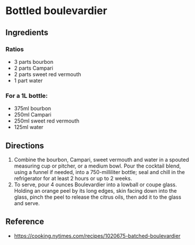 # Bottled boulevardier

## Ingredients
### Ratios
- 3 parts bourbon
- 2 parts Campari
- 2 parts sweet red vermouth
- 1 part water

### For a 1L bottle:
* 375ml bourbon
* 250ml Campari
* 250ml sweet red vermouth
* 125ml water

## Directions
1. Combine the bourbon, Campari, sweet vermouth and water in a spouted
   measuring cup or pitcher, or a medium bowl. Pour the cocktail blend, using a
   funnel if needed, into a 750-milliliter bottle; seal and chill in the
   refrigerator for at least 2 hours or up to 2 weeks.
2. To serve, pour 4 ounces Boulevardier into a lowball or coupe glass. Holding
   an orange peel by its long edges, skin facing down into the glass, pinch the
   peel to release the citrus oils, then add it to the glass and serve.

## Reference
* https://cooking.nytimes.com/recipes/1020675-batched-boulevardier
